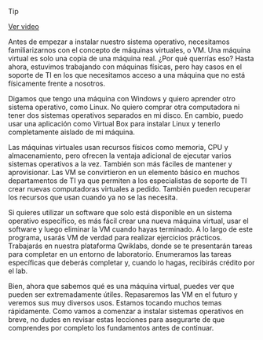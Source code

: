 > [!TIP]  
> [Ver video](https://youtu.be/K4Sd7SuOn0M)

Antes de empezar a instalar nuestro sistema operativo, necesitamos familiarizarnos con el concepto de máquinas virtuales, o VM. Una máquina virtual es solo una copia de una máquina real. ¿Por qué querrías eso? Hasta ahora, estuvimos trabajando con máquinas físicas, pero hay casos en el soporte de TI en los que necesitamos acceso a una máquina que no está físicamente frente a nosotros.

Digamos que tengo una máquina con Windows y quiero aprender otro sistema operativo, como Linux. No quiero comprar otra computadora ni tener dos sistemas operativos separados en mi disco. En cambio, puedo usar una aplicación como Virtual Box para instalar Linux y tenerlo completamente aislado de mi máquina.

Las máquinas virtuales usan recursos físicos como memoria, CPU y almacenamiento, pero ofrecen la ventaja adicional de ejecutar varios sistemas operativos a la vez. También son más fáciles de mantener y aprovisionar. Las VM se convirtieron en un elemento básico en muchos departamentos de TI ya que permiten a los especialistas de soporte de TI crear nuevas computadoras virtuales a pedido. También pueden recuperar los recursos que usan cuando ya no se las necesita.

Si quieres utilizar un software que solo está disponible en un sistema operativo específico, es más fácil crear una nueva máquina virtual, usar el software y luego eliminar la VM cuando hayas terminado. A lo largo de este programa, usarás VM de verdad para realizar ejercicios prácticos. Trabajarás en nuestra plataforma Qwiklabs, donde se te presentarán tareas para completar en un entorno de laboratorio. Enumeramos las tareas específicas que deberás completar y, cuando lo hagas, recibirás crédito por el lab.

Bien, ahora que sabemos qué es una máquina virtual, puedes ver que pueden ser extremadamente útiles. Repasaremos las VM en el futuro y veremos sus muy diversos usos. Estamos tocando muchos temas rápidamente. Como vamos a comenzar a instalar sistemas operativos en breve, no dudes en revisar estas lecciones para asegurarte de que comprendes por completo los fundamentos antes de continuar.
